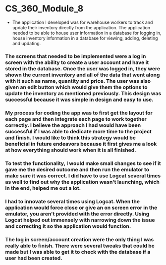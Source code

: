 # CS_360_Module_8

* The application I developed was for warehouse workers to track and update their inventory directly from the application. The application needed to be able to house user information in a database for logging in, house inventory information in a database for viewing, adding, deleting and updating.

### The screens that needed to be implemented were a log in screen with the ability to create a user account and have it stored in the database. Once the user was logged in, they were shown the current inventory and all of the data that went along with it such as name, quantity and price. The user was also given an edit button which would give them the options to update the inventory as mentioned previously. This design was successful because it was simple in design and easy to use.

### My process for coding the app was to first get the layout for each page and then integrate each page to work together correctly. I believe the approach I had would have been successful if I was able to dedicate more time to the project and finish. I would like to think this strategy would be beneficial in future endeavors because it first gives me a look at how everything should work when it is all finished.

### To test the functionality, I would make small changes to see if it gave me the desired outcome and then run the emulator to make sure it was correct. I did have to use Logcat several times as well to find out why the application wasn't launching, which in the end, helped me out a lot.

### I had to innovate several times using Logcat. When the application would force close or give an on screen error in the emulator, you aren't provided with the error directly. Using Logcat helped out immensely with narrowing down the issue and correcting it so the application would function.

### The log in screen/account creation were the only thing I was really able to finish. There were several tweaks that could be made but I was able to get it to check with the database if a user had been created.
